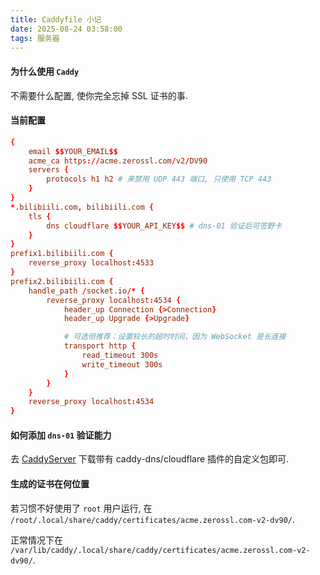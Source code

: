 ```yaml
---
title: Caddyfile 小记
date: 2025-08-24 03:58:00
tags: 服务器
---
```


#### 为什么使用 `Caddy`

不需要什么配置, 使你完全忘掉 SSL 证书的事.

#### 当前配置

```conf
{
	email $$YOUR_EMAIL$$
	acme_ca https://acme.zerossl.com/v2/DV90
	servers {
		protocols h1 h2 # 来禁用 UDP 443 端口, 只使用 TCP 443
	}
}
*.bilibiili.com, bilibiili.com {
	tls {
		dns cloudflare $$YOUR_API_KEY$$ # dns-01 验证后可签野卡
	}
}
prefix1.bilibiili.com {
	reverse_proxy localhost:4533
}
prefix2.bilibiili.com {
    handle_path /socket.io/* {
        reverse_proxy localhost:4534 {
            header_up Connection {>Connection}
            header_up Upgrade {>Upgrade}

            # 可选但推荐：设置较长的超时时间，因为 WebSocket 是长连接
            transport http {
                read_timeout 300s
                write_timeout 300s
            }
        }
    }
	reverse_proxy localhost:4534
}
```

#### 如何添加 `dns-01` 验证能力

去 [CaddyServer](https://caddyserver.com/download) 下载带有 caddy-dns/cloudflare 插件的自定义包即可. 

#### 生成的证书在何位置

若习惯不好使用了 `root` 用户运行, 在 `/root/.local/share/caddy/certificates/acme.zerossl.com-v2-dv90/`.

正常情况下在 `/var/lib/caddy/.local/share/caddy/certificates/acme.zerossl.com-v2-dv90/`.